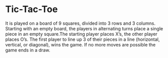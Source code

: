 # Tic-Tac-Toe
It is played on a board of 9 squares, divided into 3 rows and 3 columns. Starting with an empty board, the players in alternating turns place a single piece in an empty square.The
starting player places X’s, the other player places O’s. The first player to line up 3 of their pieces in a line (horizontal, vertical, or diagonal), wins the game. If no more moves are possible the game ends in a draw.
